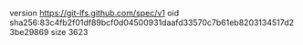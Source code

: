 version https://git-lfs.github.com/spec/v1
oid sha256:83c4fb2f01df89bcf0d04500931daafd33570c7b61eb8203134517d23be29869
size 3623
